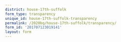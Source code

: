 ```yaml
---
district: house-17th-suffolk
form_type: transparency
unique_id: house-17th-suffolk-transparency
permalink: /2020bq/house-17th-suffolk/transparency/
form_id: '201707123019141'
layout: form
---
```

